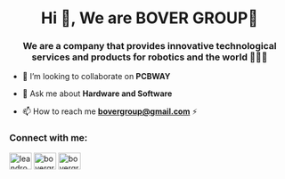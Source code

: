 <h1 align="center">Hi 👋, We are BOVER GROUP🤖</h1>
<h3 align="center">We are a company that provides innovative technological services and products for robotics and the world 🚀💡✨</h3>

- 👯 I’m looking to collaborate on **PCBWAY**

- 💬 Ask me about **Hardware and Software**

- 📫 How to reach me **bovergroup@gmail.com** ⚡

<h3 align="left">Connect with me:</h3>
<p align="left">
<a href="https://linkedin.com/in/leandro benitez" target="blank"><img align="center" src="https://raw.githubusercontent.com/rahuldkjain/github-profile-readme-generator/master/src/images/icons/Social/linked-in-alt.svg" alt="leandro benitez" height="30" width="40" /></a>
<a href="https://instagram.com/bovergroup" target="blank"><img align="center" src="https://raw.githubusercontent.com/rahuldkjain/github-profile-readme-generator/master/src/images/icons/Social/instagram.svg" alt="bovergroup" height="30" width="40" /></a>
<a href="https://www.youtube.com/c/bovergroup" target="blank"><img align="center" src="https://raw.githubusercontent.com/rahuldkjain/github-profile-readme-generator/master/src/images/icons/Social/youtube.svg" alt="bovergroup" height="30" width="40" /></a>
</p>
